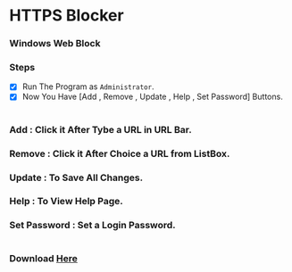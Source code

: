 # HTTPS Blocker
### Windows Web Block
### Steps
- [x] Run The Program as `Administrator`.
- [x] Now You Have [Add , Remove , Update , Help , Set Password] Buttons.
#
### Add : Click it After Tybe a URL in URL Bar.
### Remove : Click it After Choice a URL from ListBox.
### Update : To Save All Changes.
### Help : To View Help Page.
### Set Password : Set a Login Password.
#
### Download [Here](https://top4top.io/downloadf-21543ren11-rar.html)
